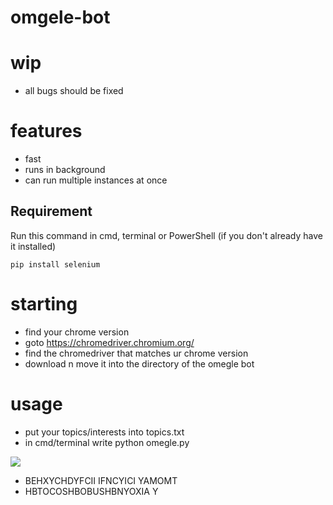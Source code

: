 # omgele-bot
# wip
- all bugs should be fixed
# features
- fast
- runs in background
- can run multiple instances at once 
## Requirement
Run this command in cmd, terminal or PowerShell (if you don't already have it installed)
```
pip install selenium
```
# starting
- find your chrome version
- goto https://chromedriver.chromium.org/
- find the chromedriver that matches ur chrome version
- download n move it into the directory of the omegle bot
# usage
- put your topics/interests into topics.txt
- in cmd/terminal write python omegle.py

![](https://media.discordapp.net/attachments/833752908088344659/836705159324631070/tenor-19-35-7.gif)

- BEHXYCHDYFCII IFNCYICI YAMOMT <br>
- HBTOCOSHBOBUSHBNYOXIA Y
